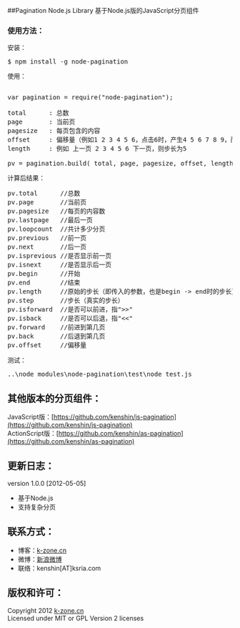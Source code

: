 ##Pagination Node.js Library
基于Node.js版的JavaScript分页组件

### 使用方法：  
安装：  
<pre>
$ npm install -g node-pagination
</pre>

使用：  
<pre>

var pagination = require(&quot;node-pagination&quot;);

total      : 总数
page       : 当前页
pagesize   : 每页包含的内容
offset     : 偏移量（例如1 2 3 4 5 6，点击6时，产生4 5 6 7 8 9，而非 7 8 9 10 11 12）
length     : 例如 上一页 2 3 4 5 6 下一页，则步长为5

pv = pagination.build( total, page, pagesize, offset, length );
</pre>

计算后结果：  
<pre>
pv.total      //总数
pv.page       //当前页
pv.pagesize   //每页的内容数
pv.lastpage   //最后一页
pv.loopcount  //共计多少分页
pv.previous   //前一页
pv.next       //后一页
pv.isprevious //是否显示前一页
pv.isnext     //是否显示后一页
pv.begin      //开始
pv.end        //结束
pv.length     //原始的步长（即传入的参数，也是begin -&gt; end时的步长）
pv.step       //步长（真实的步长）
pv.isforward  //是否可以前进，指&quot;&gt;&gt;&quot;
pv.isback     //是否可以后退，指&quot;&lt;&lt;&quot;
pv.forward    //前进到第几页
pv.back       //后退到第几页
pv.offset     //偏移量
</pre>

测试：  
<pre>
..\node_modules\node-pagination\test\node test.js
</pre>

## 其他版本的分页组件：  
JavaScript版：[https://github.com/kenshin/js-pagination](https://github.com/kenshin/js-pagination)  
ActionScript版：[https://github.com/kenshin/as-pagination](https://github.com/kenshin/as-pagination)

## 更新日志：
version 1.0.0 [2012-05-05]
* 基于Node.js
* 支持复杂分页

## 联系方式：
* 博客：[k-zone.cn](http://www.k-zone.cn/zblog)
* 微博：[新浪微博](http://weibo.com/23784148)
* 联络：kenshin[AT]ksria.com

## 版权和许可：
Copyright 2012 [k-zone.cn](http://www.k-zone.cn/zblog)  
Licensed under MIT or GPL Version 2 licenses
